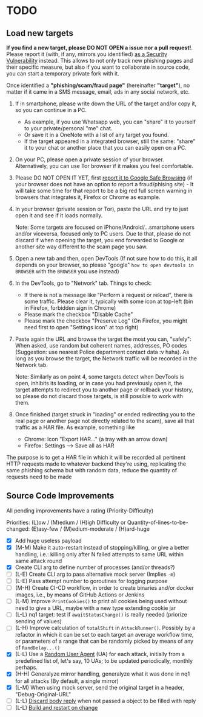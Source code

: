 # TODO

## Load new targets

**If you find a new target, please DO NOT OPEN a issue nor a pull request!**. Please report it (with, if any, mirrors you identified)
[as a Security Vulnerability](https://docs.github.com/en/code-security/security-advisories/guidance-on-reporting-and-writing-information-about-vulnerabilities/privately-reporting-a-security-vulnerability#privately-reporting-a-security-vulnerability) instead. This allows to not only track new phishing pages and their  specific measure, but also if you want to collaborate in source code, you can start a temporary private fork with it.

Once identified a **"phishing/scam/fraud page"** (hereinafter **"target"**), no matter if it came in a SMS message, email, ads in any social network, etc.

1. If in smartphone, please write down the URL of the target and/or copy it, so you can continue in a PC.
   - As example, if you use Whatsapp web, you can "share" it to yourself to your private/personal "me" chat.
   - Or save it in a OneNote with a list of any target you found.
   - If the target appeared in a integrated browser, still the same: "share" it to your chat or another place that you can easily open on a PC.
2. On your PC, please open a private session of your browser. Alternatively, you can use Tor browser if it makes you feel comfortable.
3. Please DO NOT OPEN IT YET, first [report it to Google Safe Browsing](https://safebrowsing.google.com/safebrowsing/report_phish/) (if your browser does not have an option to report a fraud/phising site) - It will take some time for that report to be a big red full screen warning in browsers that integrates it, Firefox or Chrome as example.
4. In your browser (private session or Tor), paste the URL and try to just open it and see if it loads normally.

   Note: Some targets are focused on iPhone/Android/...smartphone users and/or viceversa, focused only to PC users. Due to that, please do not discard if when opening the target, you end forwarded to Google or another site way different to the scam page you saw.

5. Open a new tab and then, open DevTools (If not sure how to do this, it all depends on your browser, so please "google" `how to open devtools in BROWSER` with the `BROWSER` you use instead)
6. In the DevTools, go to "Network" tab. Things to check:
   - If there is not a message like "Perform a request or reload", there is some traffic. Please clear it, typically with some icon at top-left (bin in Firefox, forbidden sign in Chrome)
   - Please mark the checkbox "Disable Cache"
   - Please mark the checkbox "Preserve Log" (On Firefox, you might need first to open "Settings icon" at top right)
7. Paste again the URL and browse the target the most you can, "safely": When asked, use random but coherent names, addresses, PO codes (Suggestion: use nearest Police department contact data :v haha). As long as you browse the target, the Network traffic will be recorded in the Network tab.

   Note: Similarly as on point 4, some targets detect when DevTools is open, inhibits its loading, or in case you had previously open it, the target attempts to redirect you to another page or rollback your history, so please do not discard those targets, is still possible to work with them.

8. Once finished (target struck in "loading" or ended redirecting you to the real page or another page not directly related to the scam), save all that traffic as a HAR file. As example, something like
   - Chrome: Icon "Export HAR..." (a tray with an arrow down)
   - Firefox: Settings --> Save all as HAR

The purpose is to get a HAR file in which it will be recorded all pertinent HTTP requests made to whatever backend they're using, replicating the same phishing schema but with random data, reduce the quantity of requests need to be made

## Source Code Improvements

All pending improvements have a rating (Priority-Difficulty)

Priorities: (L)ow / (M)edium / (H)igh
Difficulty or Quantity-of-lines-to-be-changed: (E)asy-few / (M)edium-moderate / (H)ard-huge

- [x] Add huge useless payload
- [x] (M-M) Make it auto-restart instead of stopping/killing, or give a better handling, i.e.: killing only after N failed attempts to same URL within same attack round
- [x] Create CLI arg to define number of processes (and/or threads?)
- [ ] (L-E) Create CLI arg to pass alternative mock server (Implies `-m`)
- [ ] (L-E) Pass attempt number to goroutines for logging purpose
- [ ] (M-H) Create CI-CD workflow, in order to create binaries and/or docker images, i.e., by means of GitHub Actions or Jenkins
- [ ] (L-M) Improve `PrintCookies()` to print all cookies being used without need to give a URL, maybe with a new type extending cookie jar
- [ ] (L-L) nq1 target: test if `awaitStatusChange()` is really needed (priorize sending of values)
- [ ] (L-H) Improve calculation of `totalShift` in `AttackRunner()`. Possibly by a refactor in which it can be set to each target an average workflow time, or parameters of a range that can be randomly picked by means of any of `RandDelay...()`
- [x] (L-L) Use a [Random User Agent](https://iplogger.org/useragents/) (UA) for each attack, initially from a predefined list of, let's say, 10 UAs; to be updated periodically, monthly perhaps.
- [x] (H-H) Generalyze mirror handling, generalyze what it was done in nq1 for all attacks (By default, a single mirror)
- [x] (L-M) When using mock server, send the original target in a header, "Debug-Original-URL"
- [ ] (L-L) [Discard body reply](https://www.google.com/search?q=golang+http+client+%22discard+OR+drop%22+reply+body) when not passed a object to be filled with reply
- [ ] (L-L) [Build and restart on change](https://www.reddit.com/r/golang/comments/6yap3o/how_do_you_rebuildrestart_your_app_on_file_changes/)
